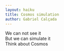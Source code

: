 ```yaml
---
layout: haiku
title: Cosmos simulation
author: Gabriel Calçada
---
```


We can not see it <br>
But we can simulate it <br>
Think about Cosmos <br>
